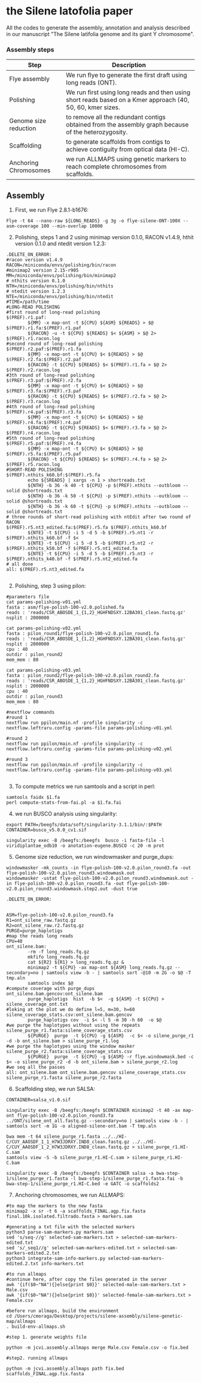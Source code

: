 

# the Silene latofolia paper

All the codes to generate the assembly, annotation and analysis described in our manuscript "The Silene latifolia genome and its giant Y chromosome".



### Assembly steps

| Step  |  Description  |   
|-------|---------------|
| Flye assembly   | We run flye to generate the first draft using long reads (ONT). |
|  Polishing | We run first using long reads and then using short reads based on a Kmer approach (40, 50, 60, kmer sizes. |
| Genome size reduction | to remove all the redundant contigs obtained from the assembly graph because of the heterozygosity. |
| Scaffolding | to generate scaffolds from contigs to achieve contiguity from optical data (HI-C). |
| Anchoring Chromosomes | we run ALLMAPS using genetic markers to reach complete chromosomes from scaffolds. |

## Assembly

1. First, we run Flye 2.8.1-b1676:

```
Flye -t 64 --nano-raw ${LONG_READS} -g 3g -o flye-silene-ONT-100X --asm-coverage 100 --min-overlap 10000

```

2. Polishing, steps 1 and 2 using minimap version 0.1.0, RACON v1.4.9, hthit version 0.1.0 and ntedit version 1.2.3:

```
.DELETE_ON_ERROR:
#racon version v1.4.9
RACON=/miniconda/envs/polishing/bin/racon
#minimap2 version 2.15-r905
MM=/miniconda/envs/polishing/bin/minimap2
# nthits version 0.1.0
NTH=/miniconda/envs/polishing/bin/nthits
# ntedit version 1.2.3
NTE=/miniconda/envs/polishing/bin/ntedit
#TIME=/path/time
#LONG-READ POLISHING
#first round of long-read polishing
$(PREF).r1.paf:
        ${MM} -x map-ont -t ${CPU} ${ASM} ${READS} > $@
$(PREF).r1.fa:$(PREF).r1.paf
        ${RACON} -u -t ${CPU} ${READS} $< ${ASM} > $@ 2> $(PREF).r1.racon.log
#second round of long-read polishing
$(PREF).r2.paf:$(PREF).r1.fa
        ${MM} -x map-ont -t ${CPU} $< ${READS} > $@
$(PREF).r2.fa:$(PREF).r2.paf
        ${RACON} -t ${CPU} ${READS} $< $(PREF).r1.fa > $@ 2> $(PREF).r2.racon.log
#3th round of long-read polishing
$(PREF).r3.paf:$(PREF).r2.fa
        ${MM} -x map-ont -t ${CPU} $< ${READS} > $@
$(PREF).r3.fa:$(PREF).r3.paf
        ${RACON} -t ${CPU} ${READS} $< $(PREF).r2.fa > $@ 2> $(PREF).r3.racon.log
#4th round of long-read polishing
$(PREF).r4.paf:$(PREF).r3.fa
        ${MM} -x map-ont -t ${CPU} $< ${READS} > $@
$(PREF).r4.fa:$(PREF).r4.paf
        ${RACON} -t ${CPU} ${READS} $< $(PREF).r3.fa > $@ 2> $(PREF).r4.racon.log
#5th round of long-read polishing
$(PREF).r5.paf:$(PREF).r4.fa
        ${MM} -x map-ont -t ${CPU} $< ${READS} > $@
$(PREF).r5.fa:$(PREF).r5.paf
        ${RACON} -t ${CPU} ${READS} $< $(PREF).r4.fa > $@ 2> $(PREF).r5.racon.log
#SHORT-READ POLISHING
$(PREF).nthits_k60.bf:$(PREF).r5.fa
        echo ${SREADS} | xargs -n 1 > shortreads.txt
        ${NTH} -b 36 -k 40 -t ${CPU} -p $(PREF).nthits --outbloom --solid @shortreads.txt
        ${NTH} -b 36 -k 50 -t ${CPU} -p $(PREF).nthits --outbloom --solid @shortreads.txt
        ${NTH} -b 36 -k 60 -t ${CPU} -p $(PREF).nthits --outbloom --solid @shortreads.txt
# three rounds of short-read polishing with ntEdit after two round of RACON
$(PREF).r5.nt3_edited.fa:$(PREF).r5.fa $(PREF).nthits_k60.bf
        ${NTE} -t ${CPU} -i 5 -d 5 -b $(PREF).r5.nt1 -r $(PREF).nthits_k60.bf -f $<
        ${NTE} -t ${CPU} -i 5 -d 5 -b $(PREF).r5.nt2 -r $(PREF).nthits_k50.bf -f $(PREF).r5.nt1_edited.fa
        ${NTE} -t ${CPU} -i 5 -d 5 -b $(PREF).r5.nt3 -r $(PREF).nthits_k40.bf -f $(PREF).r5.nt2_edited.fa
# all done
all: $(PREF).r5.nt3_edited.fa


``` 

2. Polishing, step 3 using pilon:

```
#parameters file
cat params-polishing-v01.yml 
fasta : asm/flye-polish-100-v2.0.polished.fa
reads : 'reads/CSR_ABOSDE_1_{1,2}_HGHFNDSXY.12BA301_clean.fastq.gz'
nsplit : 2000000

cat params-polishing-v02.yml 
fasta : pilon_round1/flye-polish-100-v2.0.pilon_round1.fa
reads : 'reads/CSR_ABOSDE_1_{1,2}_HGHFNDSXY.12BA301_clean.fastq.gz'
nsplit : 2000000
cpu : 40
outdir : pilon_round2
mem_mem : 80

cat params-polishing-v03.yml 
fasta : pilon_round2/flye-polish-100-v2.0.pilon_round2.fa
reads : 'reads/CSR_ABOSDE_1_{1,2}_HGHFNDSXY.12BA301_clean.fastq.gz'
nsplit : 2000000
cpu : 40
outdir : pilon_round3
mem_mem : 80

#nextflow commands
#round 1
nextflow run ppilon/main.nf -profile singularity -c nextflow.leftraru.config -params-file params-polishing-v01.yml 

#round 2
nextflow run ppilon/main.nf -profile singularity -c nextflow.leftraru.config -params-file params-polishing-v02.yml 

#round 3
nextflow run ppilon/main.nf -profile singularity -c nextflow.leftraru.config -params-file params-polishing-v03.yml 


```

3. To compute metrics we run samtools and a script in perl:

```
samtools faidx $1.fa
perl compute-stats-from-fai.pl -a $1.fa.fai

```

4. we run BUSCO analysis using singularity:

```
export PATH=/beegfs/data/soft/singularity-3.1.1/bin/:$PATH
CONTAINER=busco_v5.0.0_cv1.sif

singularity exec -B /beegfs:/beegfs  busco -i fasta-file -l viridiplantae_odb10 -o anotation-eugene.BUSCO -c 20 -m prot

```

5. Genome size reduction, we run windowmasker and purge_dups:

```
windowmasker -mk_counts -in flye-polish-100-v2.0.pilon_round3.fa -out flye-polish-100-v2.0.pilon_round3.windowmask.out
windowmasker -ustat flye-polish-100-v2.0.pilon_round3.windowmask.out -in flye-polish-100-v2.0.pilon_round3.fa -out flye-polish-100-v2.0.pilon_round3.windowmask.step2.out -dust true

```

```
.DELETE_ON_ERROR:


ASM=flye-polish-100-v2.0.pilon_round3.fa
R1=ont_silene_raw.fastq.gz
R2=ont_silene_raw.r2.fastq.gz
PURGE=purge_haplotigs
#map the reads long reads
CPU=40
ont_silene.bam:
        -rm -f long_reads.fq.gz
        mkfifo long_reads.fq.gz
        cat ${R2} ${R1} > long_reads.fq.gz &
        minimap2 -t ${CPU} -ax map-ont ${ASM} long_reads.fq.gz --secondary=no | samtools view -b - | samtools sort -@10 -m 2G -o $@ -T tmp.aln
        samtools index $@
#compute coverage with purge_dups
ont_silene.bam.gencov:ont_silene.bam
        purge_haplotigs  hist  -b $<  -g ${ASM} -t ${CPU} > silene_coverage_ont.txt
#loking at the plot we do define l=5, m=30, h=60
silene_coverage_stats.csv:ont_silene.bam.gencov
        purge_haplotigs cov  -i $< -l 5 -m 30 -h 60  -o $@
#we purge the haplotypes without using the repeats
silene_purge_r1.fasta:silene_coverage_stats.csv
        ${PURGE}  purge  -t ${CPU} -g ${ASM}  -c $< -o silene_purge_r1 -d -b ont_silene.bam > silene_purge_r1.log
#we purge the haplotypes using the window masker
silene_purge_r2.fasta:silene_coverage_stats.csv
        ${PURGE}  purge  -t ${CPU} -g ${ASM} -r flye.windowmask.bed -c $< -o silene_purge_r2 -d -b ont_silene.bam > silene_purge_r2.log
#we seq all the passes
all: ont_silene.bam ont_silene.bam.gencov silene_coverage_stats.csv silene_purge_r1.fasta silene_purge_r2.fasta

```

6. Scaffolding step, we run SALSA:

```
CONTAINER=salsa_v1.0.sif

singularity exec -B /beegfs:/beegfs $CONTAINER minimap2 -t 40 -ax map-ont flye-polish-100-v2.0.pilon_round3.fa ../ONT/silene_ont_all.fastq.gz --secondary=no | samtools view -b - | samtools sort -m 1G -o aligned-silene-ont.bam -T tmp.aln

bwa mem -t 64 silene_purge_r1.fasta ../../HI-C/CUY_AAOSDF_1_1_H7W3JDRXY.IND8_clean.fastq.gz ../../HI-C/CUY_AAOSDF_1_2_H7W3JDRXY.IND8_clean.fastq.gz > silene_purge_r1.HI-C.sam
samtools view -S -b silene_purge_r1.HI-C.sam > silene_purge_r1.HI-C.bam

singularity exec -B /beegfs:/beegfs $CONTAINER salsa -a bwa-step-1/silene_purge_r1.fasta -l bwa-step-1/silene_purge_r1.fasta.fai -b bwa-step-1/silene_purge_r1.HI-C.bed -e GATC -o scaffolds2

```

7. Anchoring chromosomes, we run ALLMAPS:

```
#to map the markers to the new fasta
minimap2 -x sr -t 6 -a scaffolds_FINAL.agp.fix.fasta final.10k.isolated.filtrado.fasta > markers.sam

#generating a txt file with the selected markers
python3 parse-sam-markers.py markers.sam 
sed 's/seq-//g' selected-sam-markers.txt > selected-sam-markers-edited.txt
sed 's/_seq1//g' selected-sam-markers-edited.txt > selected-sam-markers-edited.2.txt
python3 integrate-sam-info-markers.py selected-sam-markers-edited.2.txt info-markers.txt

#to run allmaps
#continue here, after copy the files generated in the server
awk '{if($0~"NA"){}else{print $0}}' selected-male-sam-markers.txt > Male.csv
awk '{if($0~"NA"){}else{print $0}}' selected-female-sam-markers.txt > Female.csv

#before run allmaps, build the environment
cd /Users/cmoraga/Desktop/projects/silene-assembly/silene-genetic-map/allmaps
. build-env-allmaps.sh

#step 1. generate weights file

python -m jcvi.assembly.allmaps merge Male.csv Female.csv -o fix.bed 

#step2. running allmaps

python -m jcvi.assembly.allmaps path fix.bed scaffolds_FINAL.agp.fix.fasta 

```





 